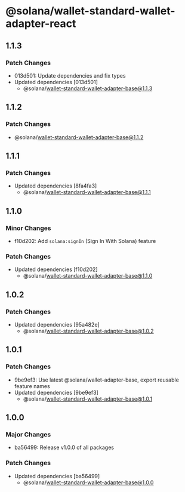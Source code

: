 # @solana/wallet-standard-wallet-adapter-react

## 1.1.3

### Patch Changes

- 013d501: Update dependencies and fix types
- Updated dependencies [013d501]
    - @solana/wallet-standard-wallet-adapter-base@1.1.3

## 1.1.2

### Patch Changes

- @solana/wallet-standard-wallet-adapter-base@1.1.2

## 1.1.1

### Patch Changes

- Updated dependencies [8fa4fa3]
    - @solana/wallet-standard-wallet-adapter-base@1.1.1

## 1.1.0

### Minor Changes

- f10d202: Add `solana:signIn` (Sign In With Solana) feature

### Patch Changes

- Updated dependencies [f10d202]
    - @solana/wallet-standard-wallet-adapter-base@1.1.0

## 1.0.2

### Patch Changes

- Updated dependencies [95a482e]
    - @solana/wallet-standard-wallet-adapter-base@1.0.2

## 1.0.1

### Patch Changes

- 9be9ef3: Use latest @solana/wallet-adapter-base, export reusable feature names
- Updated dependencies [9be9ef3]
    - @solana/wallet-standard-wallet-adapter-base@1.0.1

## 1.0.0

### Major Changes

- ba56499: Release v1.0.0 of all packages

### Patch Changes

- Updated dependencies [ba56499]
    - @solana/wallet-standard-wallet-adapter-base@1.0.0
